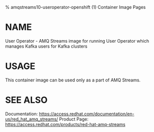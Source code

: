 % amqstreams10-useroperator-openshift (1) Container Image Pages

# NAME

User Operator - AMQ Streams image for running User Operator which manages Kafka users for Kafka clusters

# USAGE

This container image can be used only as a part of AMQ Streams.

# SEE ALSO

Documentation: https://access.redhat.com/documentation/en-us/red_hat_amq_streams/
Product Page: https://access.redhat.com/products/red-hat-amq-streams